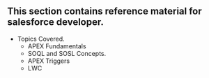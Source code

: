 ## This section contains reference material for salesforce developer.


* Topics Covered.
  - APEX Fundamentals
  - SOQL and SOSL Concepts.
  - APEX Triggers
  - LWC
